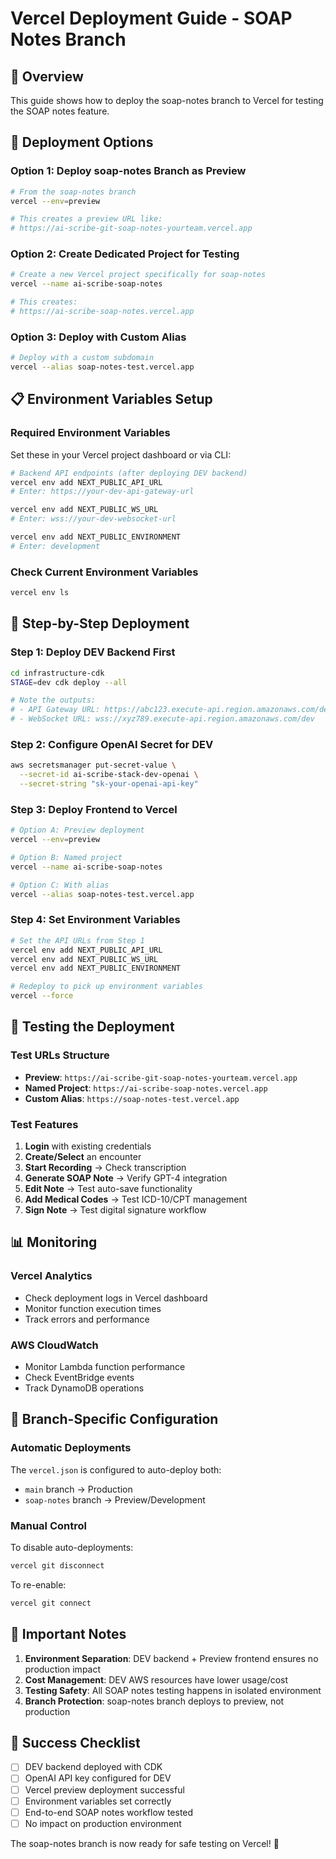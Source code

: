 # Vercel Deployment Guide - SOAP Notes Branch

## 🎯 Overview
This guide shows how to deploy the soap-notes branch to Vercel for testing the SOAP notes feature.

## 🚀 Deployment Options

### Option 1: Deploy soap-notes Branch as Preview
```bash
# From the soap-notes branch
vercel --env=preview

# This creates a preview URL like:
# https://ai-scribe-git-soap-notes-yourteam.vercel.app
```

### Option 2: Create Dedicated Project for Testing
```bash
# Create a new Vercel project specifically for soap-notes
vercel --name ai-scribe-soap-notes

# This creates:
# https://ai-scribe-soap-notes.vercel.app
```

### Option 3: Deploy with Custom Alias
```bash
# Deploy with a custom subdomain
vercel --alias soap-notes-test.vercel.app
```

## 📋 Environment Variables Setup

### Required Environment Variables
Set these in your Vercel project dashboard or via CLI:

```bash
# Backend API endpoints (after deploying DEV backend)
vercel env add NEXT_PUBLIC_API_URL
# Enter: https://your-dev-api-gateway-url

vercel env add NEXT_PUBLIC_WS_URL  
# Enter: wss://your-dev-websocket-url

vercel env add NEXT_PUBLIC_ENVIRONMENT
# Enter: development
```

### Check Current Environment Variables
```bash
vercel env ls
```

## 🔧 Step-by-Step Deployment

### Step 1: Deploy DEV Backend First
```bash
cd infrastructure-cdk
STAGE=dev cdk deploy --all

# Note the outputs:
# - API Gateway URL: https://abc123.execute-api.region.amazonaws.com/dev
# - WebSocket URL: wss://xyz789.execute-api.region.amazonaws.com/dev
```

### Step 2: Configure OpenAI Secret for DEV
```bash
aws secretsmanager put-secret-value \
  --secret-id ai-scribe-stack-dev-openai \
  --secret-string "sk-your-openai-api-key"
```

### Step 3: Deploy Frontend to Vercel
```bash
# Option A: Preview deployment
vercel --env=preview

# Option B: Named project
vercel --name ai-scribe-soap-notes

# Option C: With alias
vercel --alias soap-notes-test.vercel.app
```

### Step 4: Set Environment Variables
```bash
# Set the API URLs from Step 1
vercel env add NEXT_PUBLIC_API_URL
vercel env add NEXT_PUBLIC_WS_URL
vercel env add NEXT_PUBLIC_ENVIRONMENT

# Redeploy to pick up environment variables
vercel --force
```

## 🧪 Testing the Deployment

### Test URLs Structure
- **Preview**: `https://ai-scribe-git-soap-notes-yourteam.vercel.app`
- **Named Project**: `https://ai-scribe-soap-notes.vercel.app`
- **Custom Alias**: `https://soap-notes-test.vercel.app`

### Test Features
1. **Login** with existing credentials
2. **Create/Select** an encounter
3. **Start Recording** → Check transcription
4. **Generate SOAP Note** → Verify GPT-4 integration
5. **Edit Note** → Test auto-save functionality
6. **Add Medical Codes** → Test ICD-10/CPT management
7. **Sign Note** → Test digital signature workflow

## 📊 Monitoring

### Vercel Analytics
- Check deployment logs in Vercel dashboard
- Monitor function execution times
- Track errors and performance

### AWS CloudWatch
- Monitor Lambda function performance
- Check EventBridge events
- Track DynamoDB operations

## 🔄 Branch-Specific Configuration

### Automatic Deployments
The `vercel.json` is configured to auto-deploy both:
- `main` branch → Production
- `soap-notes` branch → Preview/Development

### Manual Control
To disable auto-deployments:
```bash
vercel git disconnect
```

To re-enable:
```bash
vercel git connect
```

## 🚨 Important Notes

1. **Environment Separation**: DEV backend + Preview frontend ensures no production impact
2. **Cost Management**: DEV AWS resources have lower usage/cost
3. **Testing Safety**: All SOAP notes testing happens in isolated environment
4. **Branch Protection**: soap-notes branch deploys to preview, not production

## 🎉 Success Checklist

- [ ] DEV backend deployed with CDK
- [ ] OpenAI API key configured for DEV
- [ ] Vercel preview deployment successful
- [ ] Environment variables set correctly
- [ ] End-to-end SOAP notes workflow tested
- [ ] No impact on production environment

The soap-notes branch is now ready for safe testing on Vercel! 🚀